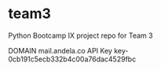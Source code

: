# team3
Python Bootcamp  IX project repo for Team 3

DOMAIN
mail.andela.co
API Key
key-0cb191c5ecb332b4c00a76dac4529fbc
